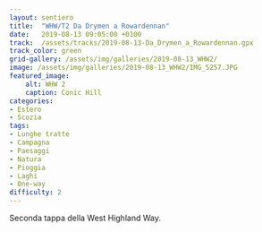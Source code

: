 ```yaml
---
layout: sentiero
title:  "WHW/T2 Da Drymen a Rowardennan"
date:   2019-08-13 09:05:00 +0100
track:  /assets/tracks/2019-08-13-Da_Drymen_a_Rowardennan.gpx
track_color: green
grid-gallery: /assets/img/galleries/2019-08-13_WHW2/
image: /assets/img/galleries/2019-08-13_WHW2/IMG_5257.JPG
featured_image:
    alt: WHW 2
    caption: Conic Hill
categories:
- Estero
- Scozia
tags:
- Lunghe tratte
- Campagna
- Paesaggi
- Natura
- Pioggia
- Laghi
- One-way
difficulty: 2
---
```


Seconda tappa della West Highland Way.